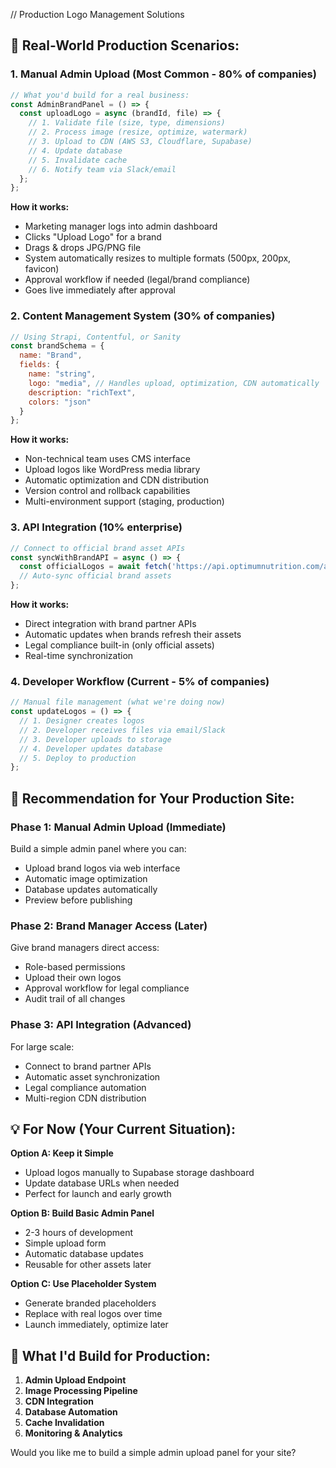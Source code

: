 // Production Logo Management Solutions

## 🏢 Real-World Production Scenarios:

### **1. Manual Admin Upload (Most Common - 80% of companies)**
```javascript
// What you'd build for a real business:
const AdminBrandPanel = () => {
  const uploadLogo = async (brandId, file) => {
    // 1. Validate file (size, type, dimensions)
    // 2. Process image (resize, optimize, watermark)
    // 3. Upload to CDN (AWS S3, Cloudflare, Supabase)
    // 4. Update database
    // 5. Invalidate cache
    // 6. Notify team via Slack/email
  };
};
```

**How it works:**
- Marketing manager logs into admin dashboard
- Clicks "Upload Logo" for a brand
- Drags & drops JPG/PNG file
- System automatically resizes to multiple formats (500px, 200px, favicon)
- Approval workflow if needed (legal/brand compliance)
- Goes live immediately after approval

### **2. Content Management System (30% of companies)**
```javascript
// Using Strapi, Contentful, or Sanity
const brandSchema = {
  name: "Brand",
  fields: {
    name: "string",
    logo: "media", // Handles upload, optimization, CDN automatically
    description: "richText",
    colors: "json"
  }
};
```

**How it works:**
- Non-technical team uses CMS interface
- Upload logos like WordPress media library
- Automatic optimization and CDN distribution
- Version control and rollback capabilities
- Multi-environment support (staging, production)

### **3. API Integration (10% enterprise)**
```javascript
// Connect to official brand asset APIs
const syncWithBrandAPI = async () => {
  const officialLogos = await fetch('https://api.optimumnutrition.com/assets');
  // Auto-sync official brand assets
};
```

**How it works:**
- Direct integration with brand partner APIs
- Automatic updates when brands refresh their assets
- Legal compliance built-in (only official assets)
- Real-time synchronization

### **4. Developer Workflow (Current - 5% of companies)**
```javascript
// Manual file management (what we're doing now)
const updateLogos = () => {
  // 1. Designer creates logos
  // 2. Developer receives files via email/Slack
  // 3. Developer uploads to storage
  // 4. Developer updates database
  // 5. Deploy to production
};
```

## 🎯 **Recommendation for Your Production Site:**

### **Phase 1: Manual Admin Upload (Immediate)**
Build a simple admin panel where you can:
- Upload brand logos via web interface
- Automatic image optimization
- Database updates automatically
- Preview before publishing

### **Phase 2: Brand Manager Access (Later)**
Give brand managers direct access:
- Role-based permissions
- Upload their own logos
- Approval workflow for legal compliance
- Audit trail of all changes

### **Phase 3: API Integration (Advanced)**
For large scale:
- Connect to brand partner APIs
- Automatic asset synchronization
- Legal compliance automation
- Multi-region CDN distribution

## 💡 **For Now (Your Current Situation):**

**Option A: Keep it Simple**
- Upload logos manually to Supabase storage dashboard
- Update database URLs when needed
- Perfect for launch and early growth

**Option B: Build Basic Admin Panel**
- 2-3 hours of development
- Simple upload form
- Automatic database updates
- Reusable for other assets later

**Option C: Use Placeholder System**
- Generate branded placeholders
- Replace with real logos over time
- Launch immediately, optimize later

## 🔧 **What I'd Build for Production:**

1. **Admin Upload Endpoint**
2. **Image Processing Pipeline**
3. **CDN Integration**
4. **Database Automation**
5. **Cache Invalidation**
6. **Monitoring & Analytics**

Would you like me to build a simple admin upload panel for your site?
